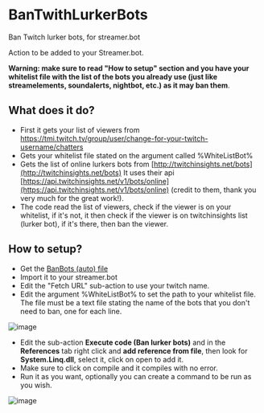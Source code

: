 # BanTwithLurkerBots
Ban Twitch lurker bots, for streamer.bot

Action to be added to your Streamer.bot.

**Warning: make sure to read "How to setup" section and you have your whitelist file with the list of the bots you already use (just like streamelements, soundalerts, nightbot, etc.) as it may ban them**.

## What does it do?
- First it gets your list of viewers from https://tmi.twitch.tv/group/user/change-for-your-twitch-username/chatters
- Gets your whitelist file stated on the argument called %WhiteListBot%
- Gets the list of online lurkers bots from [http://twitchinsights.net/bots](http://twitchinsights.net/bots) It uses their api [https://api.twitchinsights.net/v1/bots/online](https://api.twitchinsights.net/v1/bots/online) (credit to them, thank you very much for the great work!).
- The code read the list of viewers, check if the viewer is on your whitelist, if it's not, it then check if the viewer is on twitchinsights list (lurker bot), if it's there, then ban the viewer.

## How to setup?
- Get the [BanBots (auto) file](https://github.com/ciskosv/BanTwithLurkerBots/blob/main/BanBots%20(auto))
- Import it to your streamer.bot
- Edit the "Fetch URL" sub-action to use your twitch name.
- Edit the argument %WhiteListBot% to set the path to your whitelist file.  The file must be a text file stating the name of the bots that you don't need to ban, one for each line.

 ![image](https://user-images.githubusercontent.com/494355/163449478-4918ac61-06b0-4021-a53f-214a2b410755.png)
- Edit the sub-action **Execute code (Ban lurker bots)** and in the **References** tab right click and **add reference from file**, then look for **System.Linq.dll**, select it, click on open to add it.
- Make sure to click on compile and it compiles with no error.
- Run it as you want, optionally you can create a command to be run as you wish.

![image](https://user-images.githubusercontent.com/494355/163444186-bd0c8061-b5f2-4494-b182-2f602261fac6.png)
